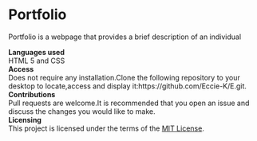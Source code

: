 # <div>Portfolio</div>
Portfolio is a webpage that provides a brief description of an individual

<div><b>Languages used</b></div>
HTML 5 and CSS

<div><b>Access</b></div>
Does not require any installation.Clone the following repository to your desktop to locate,access and display it:https://github.com/Eccie-K/E.git.

<div><b>Contributions</b></div>
Pull requests are welcome.It is recommended that you open an issue and discuss the changes you would like to make.

<div><b>Licensing</b></div>
This project is licensed under the terms of the <a href="https://choosealicense.com/licenses/mit/">MIT License</a>.
